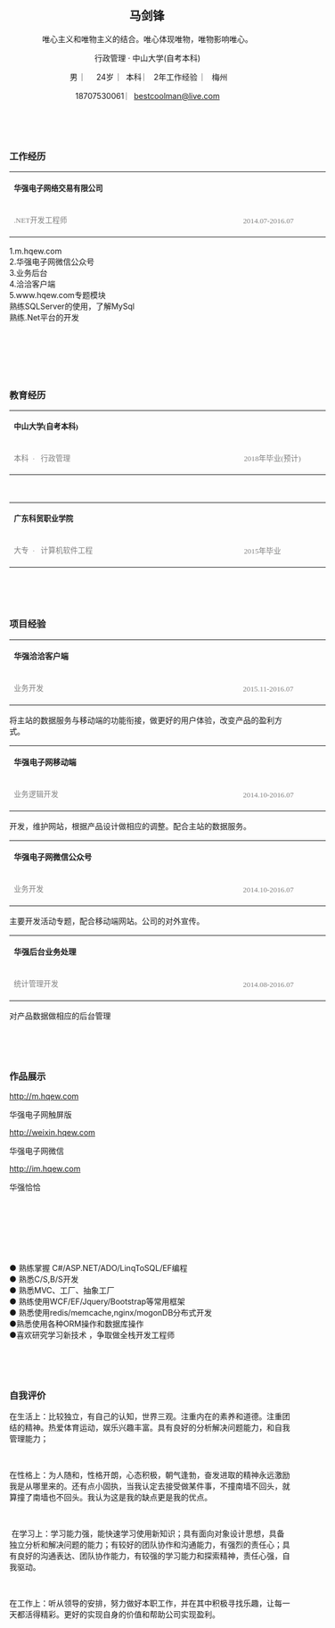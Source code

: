 <p>
	<br />
</p>
<p class="NewStyle16">
	<br />
</p>
<h2 class="NewStyle16" style="text-align:center;">
	马剑锋&nbsp;&nbsp;
</h2>
<p class="NewStyle16" style="text-align:center;">
	唯心主义和唯物主义的结合。唯心体现唯物，唯物影响唯心。&nbsp;&nbsp;
</p>
<p class="NewStyle16" style="text-align:center;">
	行政管理&nbsp;·&nbsp;中山大学(自考本科)&nbsp;&nbsp;
</p>
<p class="NewStyle16" style="text-align:center;">
	&nbsp;&nbsp;男&nbsp;&nbsp;︳&nbsp;&nbsp;&nbsp;24岁&nbsp;&nbsp;︳本科&nbsp;︳&nbsp;2年工作经验&nbsp;&nbsp;︳&nbsp;梅州&nbsp;&nbsp;&nbsp;
</p>
<p class="NewStyle16" style="text-align:center;">
	18707530061&nbsp;︳<a href="mailto:example@exampleabc.com">bestcoolman@live.com</a>&nbsp;&nbsp;
</p>
<p class="NewStyle16">
	&nbsp;
</p>
<p class="NewStyle16">
	<img width="625" height="1" src="file://C:\Users\BESTCO~1\AppData\Local\Temp\ksohtml\wpsE7AE.tmp.jpg" />&nbsp;
</p>
<h3 style="margin-left:-0.1000pt;text-indent:0.1000pt;">
	工作经历&nbsp;&nbsp;&nbsp;
</h3>
<table class="MsoNormalTable" style="width:426.35pt;">
	<tbody>
		<tr>
			<td width="421" valign="top">
				<p class="NewStyle16" style="margin-left:-0.1000pt;text-indent:0.1000pt;">
					<span style="font-family:宋体;font-weight:bold;font-size:10.0000pt;">华强电子网络交易有限公司</span><span style="font-family:&amp;font-size:10.0000pt;">&nbsp;</span><span style="font-family:'Times New Roman';font-size:10.0000pt;">&nbsp;</span><span style="font-family:'Times New Roman';font-size:10.5000pt;"></span> 
				</p>
			</td>
			<td width="147" valign="top">
				<p class="NewStyle16">
					<span style="font-family:'Times New Roman';font-size:10.5000pt;">&nbsp;</span> 
				</p>
			</td>
		</tr>
		<tr>
			<td width="421" valign="top">
				<p class="NewStyle16">
					<span style="font-family:宋体;color:#808080;font-size:10.0000pt;">.NET开发工程师</span><span style="font-family:&amp;color:#808080;font-size:10.0000pt;">&nbsp;</span><span style="font-family:'Times New Roman';font-size:10.0000pt;">&nbsp;</span><span style="font-family:'Times New Roman';font-size:10.5000pt;"></span> 
				</p>
			</td>
			<td width="147" valign="top">
				<p class="NewStyle16">
					<span style="font-family:宋体;color:#808080;font-size:10.0000pt;">2014.07-2016.07</span><span style="font-family:&amp;font-size:10.0000pt;">&nbsp;</span><span style="font-family:'Times New Roman';font-size:10.0000pt;">&nbsp;</span><span style="font-family:'Times New Roman';font-size:10.5000pt;"></span> 
				</p>
			</td>
		</tr>
	</tbody>
</table>
<p class="NewStyle16" style="margin-left:-0.1000pt;text-indent:0.1000pt;">
	1.m.hqew.com&nbsp;<br />
2.华强电子网微信公众号&nbsp;<br />
3.业务后台&nbsp;<br />
4.洽洽客户端&nbsp;<br />
5.www.hqew.com专题模块&nbsp;<br />
熟练SQLServer的使用，了解MySql&nbsp;<br />
熟练.Net平台的开发&nbsp;
</p>
<p class="NewStyle16">
	&nbsp;
</p>
<p class="NewStyle16">
	&nbsp;
</p>
<p class="NewStyle16">
	<img width="625" height="1" src="file://C:\Users\BESTCO~1\AppData\Local\Temp\ksohtml\wpsE7B0.tmp.jpg" />&nbsp;
</p>
<h3 style="margin-left:-0.1000pt;text-indent:0.1000pt;">
	教育经历&nbsp;&nbsp;
</h3>
<table class="MsoNormalTable" style="width:426.35pt;">
	<tbody>
		<tr>
			<td width="421" valign="top">
				<p class="NewStyle16" style="margin-left:-0.1000pt;text-indent:0.1000pt;">
					<span style="font-family:宋体;font-weight:bold;font-size:10.0000pt;">中山大学(自考本科)</span><span style="font-family:微软雅黑;font-weight:bold;font-size:10.5000pt;">&nbsp;</span><span style="font-family:'Times New Roman';font-size:10.0000pt;">&nbsp;</span><span style="font-family:'Times New Roman';font-size:10.5000pt;"></span> 
				</p>
			</td>
			<td width="147" valign="top">
				<p class="NewStyle16">
					<span style="font-family:'Times New Roman';font-size:10.5000pt;">&nbsp;</span> 
				</p>
			</td>
		</tr>
		<tr>
			<td width="421" valign="top">
				<p class="NewStyle16">
					<span style="font-family:宋体;color:#808080;font-size:10.0000pt;">本科</span><span style="font-family:'Times New Roman';font-size:10.0000pt;">&nbsp;</span><span style="font-family:&amp;color:#808080;font-size:10.0000pt;">&nbsp;</span><span style="font-family:微软雅黑;color:#808080;font-size:10.0000pt;">·</span><span style="font-family:'Times New Roman';font-size:10.0000pt;">&nbsp;</span><span style="font-family:&amp;color:#808080;font-size:10.0000pt;">&nbsp;</span><span style="font-family:'Times New Roman';font-size:10.0000pt;">&nbsp;</span><span style="font-family:宋体;color:#808080;font-size:10.0000pt;">行政管理</span><span style="font-family:'Times New Roman';font-size:10.0000pt;">&nbsp;</span><span style="font-family:'Times New Roman';font-size:10.5000pt;"></span> 
				</p>
			</td>
			<td width="147" valign="top">
				<p class="NewStyle16">
					<span style="font-family:宋体;color:#808080;font-size:10.0000pt;">2018年毕业(预计)</span><span style="font-family:'Times New Roman';font-size:10.0000pt;">&nbsp;</span><span style="font-family:'Times New Roman';font-size:10.5000pt;"></span> 
				</p>
			</td>
		</tr>
	</tbody>
</table>
<p class="MsoNormal">
	<br />
</p>
<table class="MsoNormalTable" style="width:426.35pt;">
	<tbody>
		<tr>
			<td width="421" valign="top">
				<p class="NewStyle16" style="margin-left:-0.1000pt;text-indent:0.1000pt;">
					<span style="font-family:宋体;font-weight:bold;font-size:10.0000pt;">广东科贸职业学院</span><span style="font-family:微软雅黑;font-weight:bold;font-size:10.5000pt;">&nbsp;</span><span style="font-family:'Times New Roman';font-size:10.0000pt;">&nbsp;</span><span style="font-family:'Times New Roman';font-size:10.5000pt;"></span> 
				</p>
			</td>
			<td width="147" valign="top">
				<p class="NewStyle16">
					<span style="font-family:'Times New Roman';font-size:10.5000pt;">&nbsp;</span> 
				</p>
			</td>
		</tr>
		<tr>
			<td width="421" valign="top">
				<p class="NewStyle16">
					<span style="font-family:宋体;color:#808080;font-size:10.0000pt;">大专</span><span style="font-family:'Times New Roman';font-size:10.0000pt;">&nbsp;</span><span style="font-family:&amp;color:#808080;font-size:10.0000pt;">&nbsp;</span><span style="font-family:微软雅黑;color:#808080;font-size:10.0000pt;">·</span><span style="font-family:'Times New Roman';font-size:10.0000pt;">&nbsp;</span><span style="font-family:&amp;color:#808080;font-size:10.0000pt;">&nbsp;</span><span style="font-family:'Times New Roman';font-size:10.0000pt;">&nbsp;</span><span style="font-family:宋体;color:#808080;font-size:10.0000pt;">计算机软件工程</span><span style="font-family:'Times New Roman';font-size:10.0000pt;">&nbsp;</span><span style="font-family:'Times New Roman';font-size:10.5000pt;"></span> 
				</p>
			</td>
			<td width="147" valign="top">
				<p class="NewStyle16">
					<span style="font-family:宋体;color:#808080;font-size:10.0000pt;">2015年毕业</span><span style="font-family:&amp;font-size:10.0000pt;">&nbsp;</span><span style="font-family:'Times New Roman';font-size:10.0000pt;">&nbsp;</span><span style="font-family:'Times New Roman';font-size:10.5000pt;"></span> 
				</p>
			</td>
		</tr>
	</tbody>
</table>
<p class="NewStyle16">
	&nbsp;
</p>
<p class="NewStyle16">
	<img width="625" height="1" src="file://C:\Users\BESTCO~1\AppData\Local\Temp\ksohtml\wpsE7B2.tmp.jpg" />&nbsp;
</p>
<h3 style="margin-left:-0.1000pt;text-indent:0.1000pt;">
	项目经验&nbsp;&nbsp;
</h3>
<table class="MsoNormalTable" style="width:426.35pt;">
	<tbody>
		<tr>
			<td width="421" valign="top">
				<p class="NewStyle16" style="margin-left:-0.1000pt;text-indent:0.1000pt;">
					<span style="font-family:宋体;font-weight:bold;font-size:10.5000pt;">华强洽洽客户端</span><span style="font-family:'Times New Roman';font-size:10.0000pt;">&nbsp;</span><span style="font-family:'Times New Roman';font-size:10.5000pt;"></span> 
				</p>
			</td>
			<td width="147" valign="top">
				<p class="NewStyle16">
					<span style="font-family:'Times New Roman';font-size:10.5000pt;">&nbsp;</span> 
				</p>
			</td>
		</tr>
		<tr>
			<td width="421" valign="top">
				<p class="NewStyle16">
					<span style="font-family:宋体;color:#808080;font-size:10.0000pt;">业务开发</span><span style="font-family:&amp;color:#808080;font-size:10.0000pt;">&nbsp;</span><span style="font-family:'Times New Roman';font-size:10.0000pt;">&nbsp;</span><span style="font-family:'Times New Roman';font-size:10.5000pt;"></span> 
				</p>
			</td>
			<td width="147" valign="top">
				<p class="NewStyle16">
					<span style="font-family:宋体;color:#808080;font-size:10.0000pt;">2015.11-2016.07</span><span style="font-family:&amp;font-size:10.0000pt;">&nbsp;</span><span style="font-family:'Times New Roman';font-size:10.0000pt;">&nbsp;</span><span style="font-family:'Times New Roman';font-size:10.5000pt;"></span> 
				</p>
			</td>
		</tr>
	</tbody>
</table>
<p class="NewStyle16" style="margin-left:-0.1000pt;text-indent:0.1000pt;">
	将主站的数据服务与移动端的功能衔接，做更好的用户体验，改变产品的盈利方式。&nbsp;
</p>
<table class="MsoNormalTable" style="width:426.35pt;">
	<tbody>
		<tr>
			<td width="421" valign="top">
				<p class="NewStyle16" style="margin-left:-0.1000pt;text-indent:0.1000pt;">
					<span style="font-family:宋体;font-weight:bold;font-size:10.5000pt;">华强电子网移动端</span><span style="font-family:'Times New Roman';font-size:10.0000pt;">&nbsp;</span><span style="font-family:'Times New Roman';font-size:10.5000pt;"></span> 
				</p>
			</td>
			<td width="147" valign="top">
				<p class="NewStyle16">
					<span style="font-family:'Times New Roman';font-size:10.5000pt;">&nbsp;</span> 
				</p>
			</td>
		</tr>
		<tr>
			<td width="421" valign="top">
				<p class="NewStyle16">
					<span style="font-family:宋体;color:#808080;font-size:10.0000pt;">业务逻辑开发</span><span style="font-family:&amp;color:#808080;font-size:10.0000pt;">&nbsp;</span><span style="font-family:'Times New Roman';font-size:10.0000pt;">&nbsp;</span><span style="font-family:'Times New Roman';font-size:10.5000pt;"></span> 
				</p>
			</td>
			<td width="147" valign="top">
				<p class="NewStyle16">
					<span style="font-family:宋体;color:#808080;font-size:10.0000pt;">2014.10-2016.07</span><span style="font-family:&amp;font-size:10.0000pt;">&nbsp;</span><span style="font-family:'Times New Roman';font-size:10.0000pt;">&nbsp;</span><span style="font-family:'Times New Roman';font-size:10.5000pt;"></span> 
				</p>
			</td>
		</tr>
	</tbody>
</table>
<p class="NewStyle16" style="margin-left:-0.1000pt;text-indent:0.1000pt;">
	开发，维护网站，根据产品设计做相应的调整。配合主站的数据服务。&nbsp;
</p>
<table class="MsoNormalTable" style="width:426.35pt;">
	<tbody>
		<tr>
			<td width="421" valign="top">
				<p class="NewStyle16" style="margin-left:-0.1000pt;text-indent:0.1000pt;">
					<span style="font-family:宋体;font-weight:bold;font-size:10.5000pt;">华强电子网微信公众号</span><span style="font-family:'Times New Roman';font-size:10.0000pt;">&nbsp;</span><span style="font-family:'Times New Roman';font-size:10.5000pt;"></span> 
				</p>
			</td>
			<td width="147" valign="top">
				<p class="NewStyle16">
					<span style="font-family:'Times New Roman';font-size:10.5000pt;">&nbsp;</span> 
				</p>
			</td>
		</tr>
		<tr>
			<td width="421" valign="top">
				<p class="NewStyle16">
					<span style="font-family:宋体;color:#808080;font-size:10.0000pt;">业务开发</span><span style="font-family:&amp;color:#808080;font-size:10.0000pt;">&nbsp;</span><span style="font-family:'Times New Roman';font-size:10.0000pt;">&nbsp;</span><span style="font-family:'Times New Roman';font-size:10.5000pt;"></span> 
				</p>
			</td>
			<td width="147" valign="top">
				<p class="NewStyle16">
					<span style="font-family:宋体;color:#808080;font-size:10.0000pt;">2014.10-2016.07</span><span style="font-family:&amp;font-size:10.0000pt;">&nbsp;</span><span style="font-family:'Times New Roman';font-size:10.0000pt;">&nbsp;</span><span style="font-family:'Times New Roman';font-size:10.5000pt;"></span> 
				</p>
			</td>
		</tr>
	</tbody>
</table>
<p class="NewStyle16" style="margin-left:-0.1000pt;text-indent:0.1000pt;">
	主要开发活动专题，配合移动端网站。公司的对外宣传。&nbsp;
</p>
<table class="MsoNormalTable" style="width:426.35pt;">
	<tbody>
		<tr>
			<td width="421" valign="top">
				<p class="NewStyle16" style="margin-left:-0.1000pt;text-indent:0.1000pt;">
					<span style="font-family:宋体;font-weight:bold;font-size:10.5000pt;">华强后台业务处理</span><span style="font-family:'Times New Roman';font-size:10.0000pt;">&nbsp;</span><span style="font-family:'Times New Roman';font-size:10.5000pt;"></span> 
				</p>
			</td>
			<td width="147" valign="top">
				<p class="NewStyle16">
					<span style="font-family:'Times New Roman';font-size:10.5000pt;">&nbsp;</span> 
				</p>
			</td>
		</tr>
		<tr>
			<td width="421" valign="top">
				<p class="NewStyle16">
					<span style="font-family:宋体;color:#808080;font-size:10.0000pt;">统计管理开发</span><span style="font-family:&amp;color:#808080;font-size:10.0000pt;">&nbsp;</span><span style="font-family:'Times New Roman';font-size:10.0000pt;">&nbsp;</span><span style="font-family:'Times New Roman';font-size:10.5000pt;"></span> 
				</p>
			</td>
			<td width="147" valign="top">
				<p class="NewStyle16">
					<span style="font-family:宋体;color:#808080;font-size:10.0000pt;">2014.08-2016.07</span><span style="font-family:&amp;font-size:10.0000pt;">&nbsp;</span><span style="font-family:'Times New Roman';font-size:10.0000pt;">&nbsp;</span><span style="font-family:'Times New Roman';font-size:10.5000pt;"></span> 
				</p>
			</td>
		</tr>
	</tbody>
</table>
<p class="NewStyle16" style="margin-left:-0.1000pt;text-indent:0.1000pt;">
	对产品数据做相应的后台管理&nbsp;
</p>
<p class="NewStyle16">
	&nbsp;
</p>
<p class="NewStyle16">
	<img width="625" height="1" src="file://C:\Users\BESTCO~1\AppData\Local\Temp\ksohtml\wpsE7C3.tmp.jpg" />&nbsp;
</p>
<h3>
	作品展示&nbsp;&nbsp;&nbsp;&nbsp;
</h3>
<p class="NewStyle16" style="margin-left:-0.1000pt;text-indent:0.1000pt;">
	<a href="http://m.hqew.com">http://m.hqew.com</a>&nbsp;&nbsp;
</p>
<p class="NewStyle16" style="margin-left:-0.1000pt;text-indent:0.1000pt;">
	华强电子网触屏版&nbsp;
</p>
<p class="NewStyle16" style="margin-left:-0.1000pt;text-indent:0.1000pt;">
	<a href="http://weixin.hqew.com">http://weixin.hqew.com</a>&nbsp;&nbsp;
</p>
<p class="NewStyle16" style="margin-left:-0.1000pt;text-indent:0.1000pt;">
	华强电子网微信&nbsp;
</p>
<p class="NewStyle16" style="margin-left:-0.1000pt;text-indent:0.1000pt;">
	<a href="http://im.hqew.com">http://im.hqew.com</a>&nbsp;&nbsp;
</p>
<p class="NewStyle16" style="margin-left:-0.1000pt;text-indent:0.1000pt;">
	华强恰恰&nbsp;
</p>
<p class="NewStyle16">
	&nbsp;
</p>
<p class="NewStyle16">
	<img width="625" height="1" src="file://C:\Users\BESTCO~1\AppData\Local\Temp\ksohtml\wpsE7C5.tmp.jpg" />&nbsp;
</p>
<p class="NewStyle16" style="margin-left:-0.1000pt;text-indent:0.1000pt;">
	&nbsp;
</p>
<p class="NewStyle16">
	<br/>●&nbsp;熟练掌握&nbsp;C#/ASP.NET/ADO/LinqToSQL/EF编程&nbsp;
	<br/>●&nbsp;熟悉C/S,B/S开发&nbsp;
<br/>	●&nbsp;熟悉MVC、工厂、抽象工厂&nbsp;
<br/>	●&nbsp;熟练使用WCF/EF/Jquery/Bootstrap等常用框架&nbsp;
<br/>	●&nbsp;熟悉使用redis/memcache,nginx/mogonDB分布式开发&nbsp;
<br/>	●熟悉使用各种ORM操作和数据库操作&nbsp;
<br/>	●喜欢研究学习新技术&nbsp;，争取做全栈开发工程师&nbsp;
</p>
<p class="NewStyle16">
	&nbsp;
</p>
<p class="NewStyle16">
	<img width="625" height="1" src="file://C:\Users\BESTCO~1\AppData\Local\Temp\ksohtml\wpsE7C6.tmp.jpg" />&nbsp;
</p>
<h3>
	自我评价&nbsp;&nbsp;
</h3>
<p class="NewStyle16">
	在生活上：比较独立，有自己的认知，世界三观。注重内在的素养和道德。注重团结的精神。热爱体育运动，娱乐兴趣丰富。具有良好的分析解决问题能力，和自我管理能力；&nbsp;
</p>
<p class="NewStyle16">
	&nbsp;&nbsp;
</p>
<p class="NewStyle16">
	在性格上：为人随和，性格开朗，心态积极，朝气逢勃，奋发进取的精神永远激励我是从哪里来的。还有点小固执，当我认定去接受做某件事，不撞南墙不回头，就算撞了南墙也不回头。我认为这是我的缺点更是我的优点。&nbsp;
</p>
<p class="NewStyle16">
	&nbsp;&nbsp;
</p>
<p class="NewStyle16">
	&nbsp;在学习上：学习能力强，能快速学习使用新知识；具有面向对象设计思想，具备独立分析和解决问题的能力；有较好的团队协作和沟通能力，有强烈的责任心；具有良好的沟通表达、团队协作能力，有较强的学习能力和探索精神，责任心强，自我驱动。&nbsp;
</p>
<p class="NewStyle16">
	&nbsp;&nbsp;
</p>
<p class="NewStyle16">
	在工作上：听从领导的安排，努力做好本职工作，并在其中积极寻找乐趣，让每一天都活得精彩。更好的实现自身的价值和帮助公司实现盈利。&nbsp;
</p>
<p>
	<br />
</p>
<p>
	<br />
</p>
